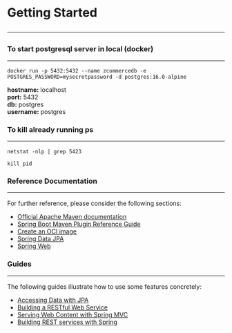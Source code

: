 # Getting Started <hr />

### To start postgresql server in local (docker) <hr />
```shell
docker run -p 5432:5432 --name zcommercedb -e POSTGRES_PASSWORD=mysecretpassword -d postgres:16.0-alpine
```
**hostname:** localhost <br />
**port:** 5432 <br />
**db:** postgres <br />
**username:** postgres

### To kill already running ps <hr />
```shell
netstat -nlp | grep 5423
```
```shell
kill pid
```

### Reference Documentation <hr />
For further reference, please consider the following sections:

* [Official Apache Maven documentation](https://maven.apache.org/guides/index.html)
* [Spring Boot Maven Plugin Reference Guide](https://docs.spring.io/spring-boot/docs/3.2.3/maven-plugin/reference/html/)
* [Create an OCI image](https://docs.spring.io/spring-boot/docs/3.2.3/maven-plugin/reference/html/#build-image)
* [Spring Data JPA](https://docs.spring.io/spring-boot/docs/3.2.3/reference/htmlsingle/index.html#data.sql.jpa-and-spring-data)
* [Spring Web](https://docs.spring.io/spring-boot/docs/3.2.3/reference/htmlsingle/index.html#web)

### Guides <hr />
The following guides illustrate how to use some features concretely:

* [Accessing Data with JPA](https://spring.io/guides/gs/accessing-data-jpa/)
* [Building a RESTful Web Service](https://spring.io/guides/gs/rest-service/)
* [Serving Web Content with Spring MVC](https://spring.io/guides/gs/serving-web-content/)
* [Building REST services with Spring](https://spring.io/guides/tutorials/rest/)

